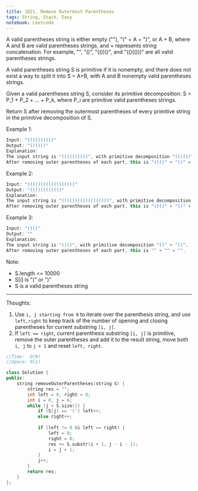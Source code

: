 ```yaml
---
title: 1021. Remove Outermost Parentheses
tags: String, Stack, Easy
notebook: Leetcode
---
```


A valid parentheses string is either empty (""), "(" + A + ")", or A + B, where A and B are valid parentheses strings, and + represents string concatenation.  For example, "", "()", "(())()", and "(()(()))" are all valid parentheses strings.

A valid parentheses string S is primitive if it is nonempty, and there does not exist a way to split it into S = A+B, with A and B nonempty valid parentheses strings.

Given a valid parentheses string S, consider its primitive decomposition: S = P_1 + P_2 + ... + P_k, where P_i are primitive valid parentheses strings.

Return S after removing the outermost parentheses of every primitive string in the primitive decomposition of S.

Example 1:

```c++
Input: "(()())(())"
Output: "()()()"
Explanation: 
The input string is "(()())(())", with primitive decomposition "(()())" + "(())".
After removing outer parentheses of each part, this is "()()" + "()" = "()()()".
```

Example 2:
```c++
Input: "(()())(())(()(()))"
Output: "()()()()(())"
Explanation: 
The input string is "(()())(())(()(()))", with primitive decomposition "(()())" + "(())" + "(()(()))".
After removing outer parentheses of each part, this is "()()" + "()" + "()(())" = "()()()()(())".
```

Example 3:

```c++
Input: "()()"
Output: ""
Explanation: 
The input string is "()()", with primitive decomposition "()" + "()".
After removing outer parentheses of each part, this is "" + "" = "".
```

Note:

- S.length <= 10000
- S[i] is "(" or ")"
- S is a valid parentheses string
----------
Thoughts:
1. Use `i, j starting from 0` to iterate over the parenthesis string, and use 
`left,right` to keep track of the number of opening and closing parentheses for current substring `[i, j]`.
2. If `left == right`, current parenthesis substring `[i, j]` is primitive, remove the outer parentheses and add it to the result string, move both `i, j` to `j + 1` and reset `left, right`.

```c++
//Time:  O(N)
//Space: O(1)

class Solution {
public:
    string removeOuterParentheses(string S) {
        string res = "";
        int left = 0, right = 0;
        int i = 0, j = 0;
        while (j < S.size()) {
            if (S[j] == '(') left++;
            else right++;
            
            if (left != 0 && left == right) {
                left = 0;
                right = 0;
                res += S.substr(i + 1, j - i - 1);
                i = j + 1;
            }
            j++;
        }
        return res;
    }
};
```